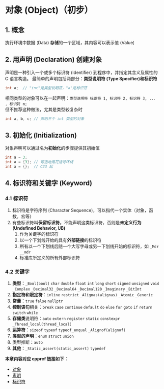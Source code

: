 # 对象 (Object)（初步）

## 1. 概念

执行环境中数据 (Data) **存储**的一个区域，其内容可以表示值 (Value)

## 2. 用声明 (Declaration) 创建对象

声明是一种引入一个或多个标识符 (Identifier) 到程序中，并指定其含义及属性的 C 语言构造。
最简单的声明包括两部分：**类型说明符 (Type Specifier)**和**标识符**

```c
int a;  // "int"是类型说明符，"a"是标识符
```

相同类型的对象可以在一起声明：`类型说明符 标识符 1, 标识符 2, 标识符 3, ... , 标识符 n;`  
但不推荐这种做法，尤其是类型较复杂时

```c
int a, b, c; // 声明三个 int 类型的对象
```

## 3. 初始化 (Initialization)

对象声明可以通过名为**初始化**的步骤提供其初始值

```c
int a = 3;
int a = {3}; // 可选地用花括号环绕
int a = {};  // C23 起
```

## 4. 标识符和关键字 (Keyword)

### 4.1 标识符

1. 标识符是字符序列 (Character Sequence)，可以指代一个实体（对象，函数，宏等）
2. 有些标识符叫**保留标识符**，不能声明这类标识符，否则是**未定义行为 (Undefined Behavior, UB)**
    1. 作为关键字的标识符
    2. 以一个下划线开始的具有**外部链接**的标识符
    3. 所有以一个下划线后随一个大写字母或另一下划线开始的标识符，如 `_Mdr` `__mdr`
    4. 标准库所定义的所有外部标识符

### 4.2 关键字

1. **类型**：`_Bool(bool)` `char` `double` `float` `int` `long` `short` `signed` `unsigned` `void` `_Complex`
   `_Decimal32` `_Decimal64` `_Decimal128` `_Imaginary` `_BitInt`
2. **指定符和限定符**：`inline` `restrict` `_Alignas(alignas)` `_Atomic` `_Generic`
3. **常量**：`true` `false` `nullptr`
4. **控制语句**相关：`break` `case` `continue` `default` `do` `else` `for` `goto` `if` `return` `switch` `while`
5. **存储类**说明符：`auto` `extern` `register` `static` `constexpr` `_Thread_local(thread_local)`
6. **运算符**：`sizeof` `typeof` `typeof_unqual` `_Alignof(alignof)`
7. **类型的声明**：`enum` `struct` `union`
8. 类型推断：`auto`
9. **其他**：`_Static_assert(static_assert)` `typedef`

**本章内容对应 cppref 链接如下：**

- [对象](https://zh.cppreference.com/w/c/language/object)
- [声明](https://zh.cppreference.com/w/c/language/declarations)
- [标识符](https://zh.cppreference.com/w/c/language/identifier)

